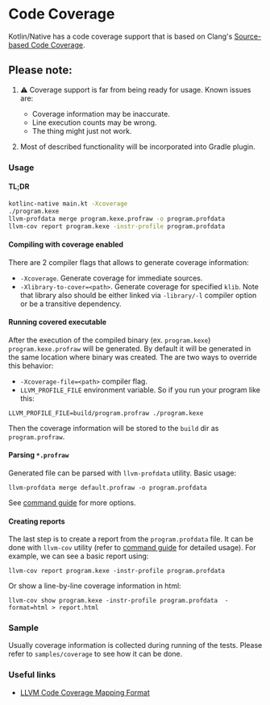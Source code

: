 # Code Coverage
Kotlin/Native has a code coverage support that is based on Clang's 
[Source-based Code Coverage](https://clang.llvm.org/docs/SourceBasedCodeCoverage.html).
 
## **Please note**:
1. ⚠️ Coverage support is far from being ready for usage. Known issues are:
    * Coverage information may be inaccurate.
    * Line execution counts may be wrong.
    * The thing might just not work.

2. Most of described functionality will be incorporated into Gradle plugin.

### Usage

#### TL;DR
```bash
kotlinc-native main.kt -Xcoverage
./program.kexe
llvm-profdata merge program.kexe.profraw -o program.profdata
llvm-cov report program.kexe -instr-profile program.profdata
```

#### Compiling with coverage enabled

There are 2 compiler flags that allows to generate coverage information:
* `-Xcoverage`. Generate coverage for immediate sources.
* `-Xlibrary-to-cover=<path>`. Generate coverage for specified `klib`. 
Note that library also should be either linked via `-library/-l` compiler option or be a transitive dependency.

#### Running covered executable

After the execution of the compiled binary (ex. `program.kexe`) `program.kexe.profraw` will be generated.
By default it will be generated in the same location where binary was created. The are two ways to override this behavior:
 * `-Xcoverage-file=<path>` compiler flag.
 * `LLVM_PROFILE_FILE` environment variable. So if you run your program like this:
```
LLVM_PROFILE_FILE=build/program.profraw ./program.kexe
```
Then the coverage information will be stored to the `build` dir as `program.profraw`.

#### Parsing `*.profraw` 

Generated file can be parsed with `llvm-profdata` utility. Basic usage:  
```
llvm-profdata merge default.profraw -o program.profdata
```  
See [command guide](http://llvm.org/docs/CommandGuide/llvm-profdata.html) for more options.

#### Creating reports

The last step is to create a report from the `program.profdata` file. 
It can be done with `llvm-cov` utility (refer to [command guide](http://llvm.org/docs/CommandGuide/llvm-cov.html) for detailed usage).
For example, we can see a basic report using:  
```
llvm-cov report program.kexe -instr-profile program.profdata
``` 
Or show a line-by-line coverage information in html:  
```
llvm-cov show program.kexe -instr-profile program.profdata  -format=html > report.html
```

### Sample
Usually coverage information is collected during running of the tests. 
Please refer to `samples/coverage` to see how it can be done.


### Useful links
* [LLVM Code Coverage Mapping Format](https://llvm.org/docs/CoverageMappingFormat.html)